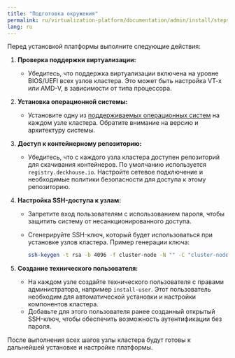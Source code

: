 ```yaml
---
title: "Подготовка окружения"
permalink: ru/virtualization-platform/documentation/admin/install/steps/prepare.html
lang: ru
---
```


Перед установкой платформы выполните следующие действия:

1. **Проверка поддержки виртуализации:**
   - Убедитесь, что поддержка виртуализации включена на уровне BIOS/UEFI всех узлов кластера. Это может быть настройка VT-x или AMD-V, в зависимости от типа процессора.

2. **Установка операционной системы:**
   - Установите одну из [поддерживаемых операционных систем](../requirements.html#поддерживаемые-ос) на каждом узле кластера. Обратите внимание на версию и архитектуру системы.

3. **Доступ к контейнерному репозиторию:**
   - Убедитесь, что с каждого узла кластера доступен репозиторий для скачивания контейнеров. По умолчанию используется `registry.deckhouse.io`. Настройте сетевое подключение и необходимые политики безопасности для доступа к этому репозиторию.

4. **Настройка SSH-доступа к узлам:**
   - Запретите вход пользователям с использованием пароля, чтобы защитить систему от несанкционированного доступа.
   - Сгенерируйте SSH-ключ, который будет использоваться при установке узлов кластера. Пример генерации ключа:

     ```bash
     ssh-keygen -t rsa -b 4096 -f cluster-node -N "" -C "cluster-node" -v
     ```

5. **Создание технического пользователя:**
   - На каждом узле создайте технического пользователя с правами администратора, например `install-user`. Этот пользователь необходим для автоматической установки и настройки компонентов кластера.
   - Добавьте для этого пользователя ранее созданный открытый SSH-ключ, чтобы обеспечить возможность аутентификации без пароля.

После выполнения всех шагов узлы кластера будут готовы к дальнейшей установке и настройке платформы. 
